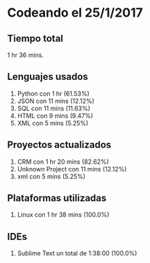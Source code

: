 # Codeando el 25/1/2017

## Tiempo total
1 hr 36 mins.

## Lenguajes usados
1. Python con 1 hr (61.53%)
1. JSON con 11 mins (12.12%)
1. SQL con 11 mins (11.63%)
1. HTML con 9 mins (9.47%)
1. XML con 5 mins (5.25%)

## Proyectos actualizados
1. CRM con 1 hr 20 mins (82.62%)
1. Unknown Project con 11 mins (12.12%)
1. xml con 5 mins (5.25%)

## Plataformas utilizadas
1. Linux con 1 hr 38 mins (100.0%)

## IDEs
1. Sublime Text un total de 1:38:00 (100.0%)
